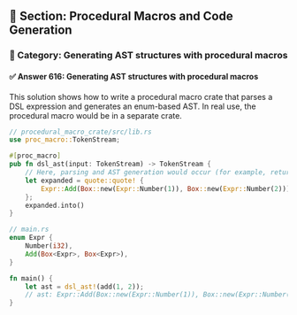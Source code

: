 ## 📘 Section: Procedural Macros and Code Generation  
### 🔹 Category: Generating AST structures with procedural macros  
#### ✅ Answer 616: Generating AST structures with procedural macros

This solution shows how to write a procedural macro crate that parses a DSL expression and generates an enum-based AST. In real use, the procedural macro would be in a separate crate.

```rust
// procedural_macro_crate/src/lib.rs
use proc_macro::TokenStream;

#[proc_macro]
pub fn dsl_ast(input: TokenStream) -> TokenStream {
    // Here, parsing and AST generation would occur (for example, returning a fixed AST)
    let expanded = quote::quote! {
        Expr::Add(Box::new(Expr::Number(1)), Box::new(Expr::Number(2)))
    };
    expanded.into()
}

// main.rs
enum Expr {
    Number(i32),
    Add(Box<Expr>, Box<Expr>),
}

fn main() {
    let ast = dsl_ast!(add(1, 2));
    // ast: Expr::Add(Box::new(Expr::Number(1)), Box::new(Expr::Number(2)))
}
```

